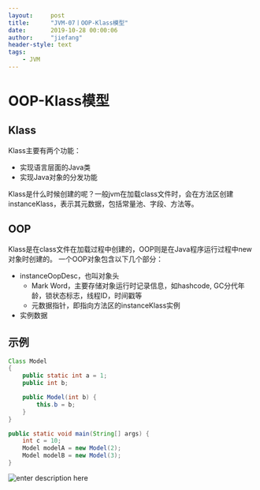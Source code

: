 ```yaml
---
layout:     post
title:      "JVM-07丨OOP-Klass模型"
date:       2019-10-28 00:00:06
author:     "jiefang"
header-style: text
tags:
    - JVM
---
```

# OOP-Klass模型
## Klass
Klass主要有两个功能：
- 实现语言层面的Java类
- 实现Java对象的分发功能

Klass是什么时候创建的呢？一般jvm在加载class文件时，会在方法区创建instanceKlass，表示其元数据，包括常量池、字段、方法等。
## OOP
Klass是在class文件在加载过程中创建的，OOP则是在Java程序运行过程中new对象时创建的。
一个OOP对象包含以下几个部分：

- instanceOopDesc，也叫对象头
	- Mark Word，主要存储对象运行时记录信息，如hashcode, GC分代年龄，锁状态标志，线程ID，时间戳等
    - 元数据指针，即指向方法区的instanceKlass实例 
- 实例数据

## 示例
```java
Class Model
{
    public static int a = 1;
    public int b;

    public Model(int b) {
        this.b = b;
    }
}

public static void main(String[] args) {
    int c = 10;
    Model modelA = new Model(2);
    Model modelB = new Model(3);
}
```
![enter description here](https://s3.ax1x.com/2020/12/22/rr5YYq.png)